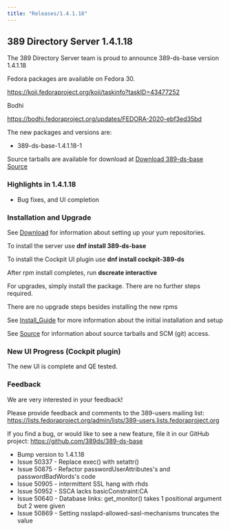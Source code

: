 ```yaml
---
title: "Releases/1.4.1.18"
---
```


389 Directory Server 1.4.1.18
-----------------------------

The 389 Directory Server team is proud to announce 389-ds-base version 1.4.1.18

Fedora packages are available on Fedora 30.

<https://koji.fedoraproject.org/koji/taskinfo?taskID=43477252>

Bodhi

<https://bodhi.fedoraproject.org/updates/FEDORA-2020-ebf3ed35bd>

The new packages and versions are:

- 389-ds-base-1.4.1.18-1

Source tarballs are available for download at [Download 389-ds-base Source](https://releases.pagure.org/389-ds-base/389-ds-base-1.4.1.18.tar.bz2)

### Highlights in 1.4.1.18

- Bug fixes, and UI completion

### Installation and Upgrade 

See [Download](../download.html) for information about setting up your yum repositories.

To install the server use **dnf install 389-ds-base**

To install the Cockpit UI plugin use **dnf install cockpit-389-ds**

After rpm install completes, run **dscreate interactive**

For upgrades, simply install the package.  There are no further steps required.

There are no upgrade steps besides installing the new rpms 

See [Install\_Guide](../howto/howto-install-389.html) for more information about the initial installation and setup

See [Source](../development/source.html) for information about source tarballs and SCM (git) access.

### New UI Progress (Cockpit plugin) 

The new UI is complete and QE tested.


### Feedback

We are very interested in your feedback!

Please provide feedback and comments to the 389-users mailing list: <https://lists.fedoraproject.org/admin/lists/389-users.lists.fedoraproject.org>

If you find a bug, or would like to see a new feature, file it in our GitHub project: <https://github.com/389ds/389-ds-base>

- Bump version to 1.4.1.18
- Issue 50337 - Replace exec() with setattr()
- Issue 50875 - Refactor passwordUserAttributes's and passwordBadWords's code
- Issue 50905 - intermittent SSL hang with rhds
- Issue 50952 - SSCA lacks basicConstraint:CA
- Issue 50640 - Database links: get_monitor() takes 1 positional argument but 2 were given
- Issue 50869 - Setting nsslapd-allowed-sasl-mechanisms truncates the value

